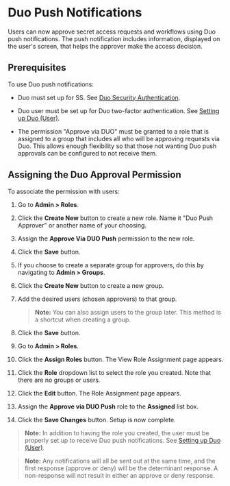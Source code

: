 [title]: # (Duo Push Notifications)
[tags]: # (Duo)
[priority]: # (20)

# Duo Push Notifications

Users can now approve secret access requests and workflows using Duo push notifications. The push notification includes information, displayed on the user's screen, that helps the approver make the access decision.

## Prerequisites

To use Duo push notifications:

- Duo must set up for SS. See [Duo Security Authentication](#duo-security-authentication).

- Duo user must be set up for Duo two-factor authentication. See [Setting up Duo (User)](#setting-up-duo-(user)).

- The permission "Approve via DUO" must be granted to a role that is assigned to a group that includes all who will be approving requests via Duo. This allows enough flexibility so that those not wanting Duo push approvals can be configured to not receive them.

## Assigning the Duo Approval Permission

To associate the permission with users:

1. Go to **Admin \> Roles**.

2. Click the **Create New** button to create a new role. Name it "Duo Push Approver" or another name of your choosing.

3. Assign the **Approve Via DUO Push** permission to the new role.

4. Click the **Save** button.

5. If you choose to create a separate group for approvers, do this by navigating to **Admin \> Groups**.

6. Click the **Create New** button to create a new group.

7. Add the desired users (chosen approvers) to that group.

   > **Note:** You can also assign users to the group later. This method is a shortcut when creating a group.

8. Click the **Save** button.

9. Go to **Admin \> Roles**.

10. Click the **Assign Roles** button. The View Role Assignment page appears.

11. Click the **Role** dropdown list to select the role you created. Note that there are no groups or users.

12. Click the **Edit** button. The Role Assignment page appears.

13. Assign the **Approve via DUO Push** role to the **Assigned** list box.

14. Click the **Save Changes** button. Setup is now complete.

> **Note:** In addition to having the role you created, the user must be properly set up to receive Duo push notifications. See [Setting up Duo (User)](#setting-up-duo-(user)).

> **Note:**  Any notifications will all be sent out at the same time, and the first response (approve or deny) will be the determinant response. A non-response will not result in either an approve or deny response.
